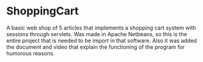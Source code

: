 # ShoppingCart
A basic web shop of 5 articles that implements a shopping cart system with sessions through servlets.
Was made in Apache Netbeans, so this is the entire project that is needed to be import in that software.
Also it was added the document and video that explain the functioning of the program for humorous reasons.
